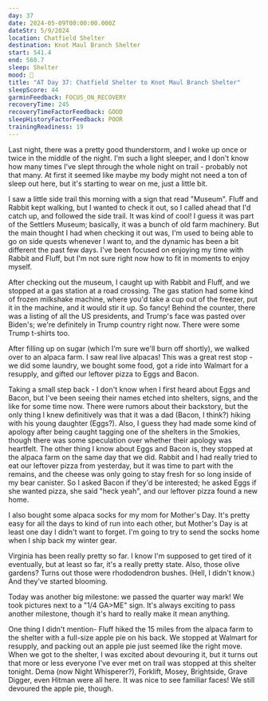 ```yaml
---
day: 37
date: 2024-05-09T00:00:00.000Z
dateStr: 5/9/2024
location: Chatfield Shelter
destination: Knot Maul Branch Shelter
start: 541.4
end: 560.7
sleep: Shelter
mood: 🙂
title: "AT Day 37: Chatfield Shelter to Knot Maul Branch Shelter"
sleepScore: 44
garminFeedback: FOCUS_ON_RECOVERY
recoveryTime: 245
recoveryTimeFactorFeedback: GOOD
sleepHistoryFactorFeedback: POOR
trainingReadiness: 19
---
```

Last night, there was a pretty good thunderstorm, and I woke up once or twice in the middle of the night. I'm such a light sleeper, and I don't know how many times I've slept through the whole night on trail - probably not that many. At first it seemed like maybe my body might not need a ton of sleep out here, but it's starting to wear on me, just a little bit.

I saw a little side trail this morning with a sign that read "Museum". Fluff and Rabbit kept walking, but I wanted to check it out, so I called ahead that I'd catch up, and followed the side trail. It was kind of cool! I guess it was part of the Settlers Museum; basically, it was a bunch of old farm machinery. But the main thought I had when checking it out was, I'm used to being able to go on side quests whenever I want to, and the dynamic has been a bit different the past few days. I've been focused on enjoying my time with Rabbit and Fluff, but I'm not sure right now how to fit in moments to enjoy myself.

After checking out the museum, I caught up with Rabbit and Fluff, and we stopped at a gas station at a road crossing. The gas station had some kind of frozen milkshake machine, where you'd take a cup out of the freezer, put it in the machine, and it would stir it up. So fancy! Behind the counter, there was a listing of all the US presidents, and Trump's face was pasted over Biden's; we're definitely in Trump country right now. There were some Trump t-shirts too.

After filling up on sugar (which I'm sure we'll burn off shortly), we walked over to an alpaca farm. I saw real live alpacas! This was a great rest stop - we did some laundry, we bought some food, got a ride into Walmart for a resupply, and gifted our leftover pizza to Eggs and Bacon.

Taking a small step back - I don't know when I first heard about Eggs and Bacon, but I've been seeing their names etched into shelters, signs, and the like for some time now. There were rumors about their backstory, but the only thing I knew definitively was that it was a dad (Bacon, I think?) hiking with his young daughter (Eggs?). Also, I guess they had made some kind of apology after being caught tagging one of the shelters in the Smokies, though there was some speculation over whether their apology was heartfelt. The other thing I know about Eggs and Bacon is, they stopped at the alpaca farm on the same day that we did. Rabbit and I had really tried to eat our leftover pizza from yesterday, but it was time to part with the remains, and the cheese was only going to stay fresh for so long inside of my bear canister. So I asked Bacon if they'd be interested; he asked Eggs if she wanted pizza, she said "heck yeah", and our leftover pizza found a new home.

I also bought some alpaca socks for my mom for Mother's Day. It's pretty easy for all the days to kind of run into each other, but Mother's Day is at least one day I didn't want to forget. I'm going to try to send the socks home when I ship back my winter gear.

Virginia has been really pretty so far. I know I'm supposed to get tired of it eventually, but at least so far, it's a really pretty state. Also, those olive gardens? Turns out those were rhododendron bushes. (Hell, I didn't know.) And they've started blooming.

Today was another big milestone: we passed the quarter way mark! We took pictures next to a "1/4 GA>ME" sign. It's always exciting to pass another milestone, though it's hard to really make it mean anything.

One thing I didn't mention- Fluff hiked the 15 miles from the alpaca farm to the shelter with a full-size apple pie on his back. We stopped at Walmart for resupply, and packing out an apple pie just seemed like the right move. When we got to the shelter, I was excited about devouring it, but it turns out that more or less everyone I've ever met on trail was stopped at this shelter tonight. Dema (now Night Whisperer?), Forklift, Mosey, Brightside, Grave Digger, even Hitman were all here. It was nice to see familiar faces! We still devoured the apple pie, though.
